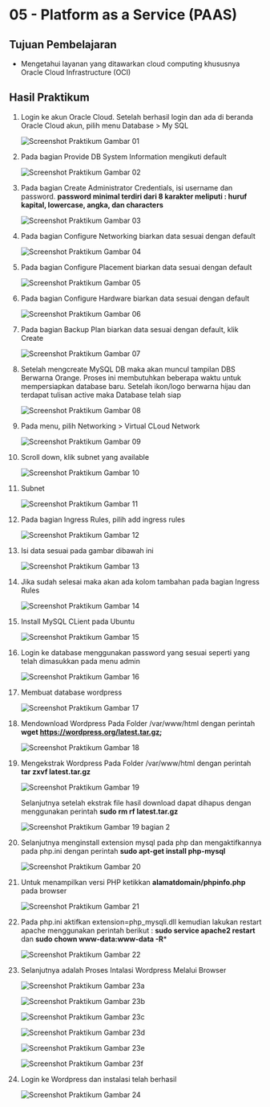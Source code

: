 # 05 - Platform as a Service (PAAS)

## Tujuan Pembelajaran
- Mengetahui layanan yang ditawarkan cloud computing khususnya Oracle Cloud 
Infrastructure (OCI)

## Hasil Praktikum

1. Login ke akun Oracle Cloud. Setelah berhasil login dan ada di beranda Oracle Cloud akun, pilih menu Database > My SQL

    ![Screenshot Praktikum Gambar 01](img/01.png)

2. Pada bagian Provide DB System Information mengikuti default

    ![Screenshot Praktikum Gambar 02](img/02.png)

3. Pada bagian Create Administrator Credentials, isi username dan password. **password minimal terdiri dari 8 karakter meliputi : huruf kapital, lowercase, angka, dan characters**

    ![Screenshot Praktikum Gambar 03](img/03.png)

4. Pada bagian Configure Networking biarkan data sesuai dengan default

    ![Screenshot Praktikum Gambar 04](img/04.png)

5. Pada bagian Configure Placement biarkan data sesuai dengan default

    ![Screenshot Praktikum Gambar 05](img/05.png)

6. Pada bagian Configure Hardware biarkan data sesuai dengan default

    ![Screenshot Praktikum Gambar 06](img/06.png)

7. Pada bagian Backup Plan biarkan data sesuai dengan default, klik Create

    ![Screenshot Praktikum Gambar 07](img/07.png)

8. Setelah mengcreate MySQL DB maka akan muncul tampilan DBS Berwarna Orange. Proses ini membutuhkan beberapa waktu untuk mempersiapkan database baru. Setelah ikon/logo berwarna hijau dan terdapat tulisan active maka Database telah siap

    ![Screenshot Praktikum Gambar 08](img/08.png)

9. Pada menu, pilih Networking > Virtual CLoud Network

    ![Screenshot Praktikum Gambar 09](img/09.png)

10. Scroll down, klik subnet yang available

    ![Screenshot Praktikum Gambar 10](img/10.png)

11. Subnet 

    ![Screenshot Praktikum Gambar 11](img/11.png)

12. Pada bagian Ingress Rules, pilih add ingress rules

    ![Screenshot Praktikum Gambar 12](img/12.png)

13. Isi data sesuai pada gambar dibawah ini

    ![Screenshot Praktikum Gambar 13](img/13.png)

14. Jika sudah selesai maka akan ada kolom tambahan pada bagian Ingress Rules

    ![Screenshot Praktikum Gambar 14](img/14.png)

15. Install MySQL CLient pada Ubuntu

    ![Screenshot Praktikum Gambar 15](img/15.png)

16. Login ke database menggunakan password yang sesuai seperti yang telah dimasukkan pada menu admin

    ![Screenshot Praktikum Gambar 16](img/16.png)

17. Membuat database wordpress

    ![Screenshot Praktikum Gambar 17](img/17.png)

18. Mendownload Wordpress Pada Folder /var/www/html dengan perintah **wget https://wordpress.org/latest.tar.gz;**

    ![Screenshot Praktikum Gambar 18](img/18.png)

19. Mengekstrak Wordpress Pada Folder /var/www/html dengan perintah **tar zxvf latest.tar.gz**

    ![Screenshot Praktikum Gambar 19](img/19.png)

    Selanjutnya setelah ekstrak file hasil download dapat dihapus dengan menggunakan perintah **sudo rm rf latest.tar.gz**

    ![Screenshot Praktikum Gambar 19 bagian 2](img/192.png)

20. Selanjutnya menginstall extension mysql pada php dan mengaktifkannya pada php.ini dengan perintah **sudo apt-get install php-mysql**

    ![Screenshot Praktikum Gambar 20](img/20.png)

21. Untuk menampilkan versi PHP ketikkan **alamatdomain/phpinfo.php** pada browser

    ![Screenshot Praktikum Gambar 21](img/21.png)

22. Pada php.ini aktifkan extension=php_mysqli.dll kemudian lakukan restart apache menggunakan perintah berikut : **sudo service apache2 restart** dan **sudo chown www-data:www-data -R***

    ![Screenshot Praktikum Gambar 22](img/22.png)

23. Selanjutnya adalah Proses Intalasi Wordpress Melalui Browser

    ![Screenshot Praktikum Gambar 23a](img/23a.jpg)

    ![Screenshot Praktikum Gambar 23b](img/23b.jpg)
    
    ![Screenshot Praktikum Gambar 23c](img/23c.jpg)

    ![Screenshot Praktikum Gambar 23d](img/23d.jpg)

    ![Screenshot Praktikum Gambar 23e](img/23e.jpg)

    ![Screenshot Praktikum Gambar 23f](img/23f.jpg)

24. Login ke Wordpress dan instalasi telah berhasil

    ![Screenshot Praktikum Gambar 24](img/24.jpg)